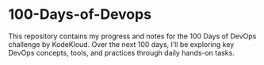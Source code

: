 # 100-Days-of-Devops
This repository contains my progress and notes for the 100 Days of DevOps challenge by KodeKloud. Over the next 100 days, I’ll be exploring key DevOps concepts, tools, and practices through daily hands-on tasks.
